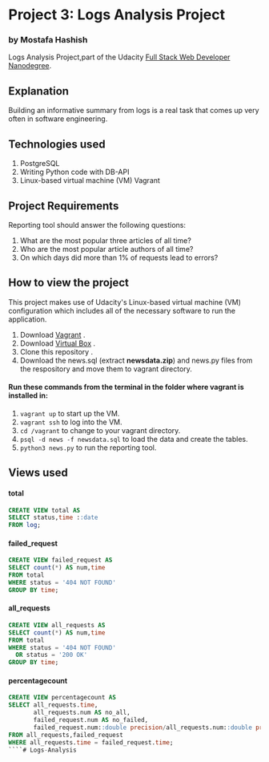 # Project 3: Logs Analysis Project
### by Mostafa Hashish
Logs Analysis Project,part of the Udacity [Full Stack Web Developer Nanodegree](https://www.udacity.com/course/full-stack-web-developer-nanodegree--nd004).

## Explanation
Building an informative summary from logs is a real task that comes up very often in software engineering.

## Technologies used
1. PostgreSQL
2. Writing Python code with DB-API
3. Linux-based virtual machine (VM) Vagrant

## Project Requirements
Reporting tool should answer the following questions:
1. What are the most popular three articles of all time?
2. Who are the most popular article authors of all time?
3. On which days did more than 1% of requests lead to errors?

## How to view the project
This project makes use of Udacity's Linux-based virtual machine (VM) configuration which includes all of the necessary software to run the application.
1. Download [Vagrant](https://www.vagrantup.com/) .
2. Download [Virtual Box](https://www.virtualbox.org/) . 
3. Clone this repository .
4. Download the news.sql (extract **newsdata.zip**) and news.py files from the respository and move them to vagrant directory.

#### Run these commands from the terminal in the folder where vagrant is installed in: 
1. ```vagrant up``` to start up the VM.
2. ```vagrant ssh``` to log into the VM.
3. ```cd /vagrant``` to change to your vagrant directory.
4. ```psql -d news -f newsdata.sql``` to load the data and create the tables.
5. ```python3 news.py``` to run the reporting tool.

## Views used
#### total
````sql
CREATE VIEW total AS
SELECT status,time ::date   
FROM log;
````
#### failed_request
````sql
CREATE VIEW failed_request AS
SELECT count(*) AS num,time
FROM total
WHERE status = '404 NOT FOUND'
GROUP BY time;
````
#### all_requests
````sql
CREATE VIEW all_requests AS
SELECT count(*) AS num,time
FROM total
WHERE status = '404 NOT FOUND'
  OR status = '200 OK'
GROUP BY time;
````
#### percentagecount
````sql
CREATE VIEW percentagecount AS
SELECT all_requests.time,
       all_requests.num AS no_all,
       failed_request.num AS no_failed,
       failed_request.num::double precision/all_requests.num::double precision * 100 AS per_failed
FROM all_requests,failed_request
WHERE all_requests.time = failed_request.time;
````# Logs-Analysis
